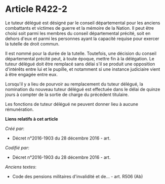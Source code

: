 # Article R422-2

Le tuteur délégué est désigné par le conseil départemental pour les anciens combattants et victimes de guerre et la mémoire
de la Nation. Il peut être choisi soit parmi les membres du conseil départemental précité, soit en dehors d'eux et parmi les
personnes ayant la capacité requise pour exercer la tutelle de droit commun.

Il est nommé pour la durée de la tutelle. Toutefois, une décision du conseil départemental précité peut, à toute époque,
mettre fin à la délégation. Le tuteur délégué doit être remplacé sans délai s'il se produit une opposition d'intérêts entre
lui et le pupille, et notamment si une instance judiciaire vient à être engagée entre eux.

Lorsqu'il y a lieu de pourvoir au remplacement du tuteur délégué, la nomination du nouveau tuteur délégué est effectuée dans
le délai de quinze jours à compter de la sortie de charge du précédent titulaire.

Les fonctions de tuteur délégué ne peuvent donner lieu à aucune rémunération.

**Liens relatifs à cet article**

_Créé par_:

  - Décret n°2016-1903 du 28 décembre 2016 - art.

_Codifié par_:

  - Décret n°2016-1903 du 28 décembre 2016 - art.

_Anciens textes_:

  - Code des pensions militaires d'invalidité et de... - art. R506 (Ab)
